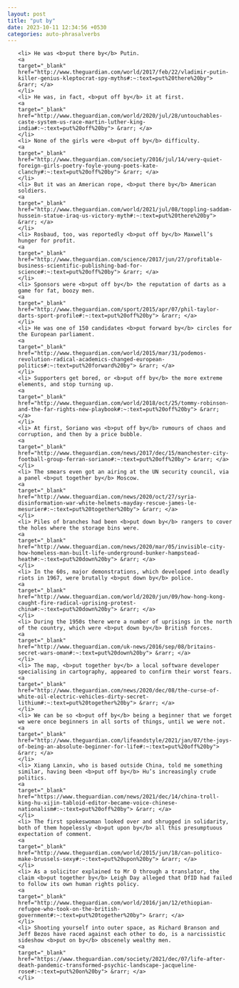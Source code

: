```yaml
---
layout: post
title: "put by"
date: 2023-10-11 12:34:56 +0530
categories: auto-phrasalverbs
---
```

<ol>

    <li> He was <b>put there by</b> Putin.
    <a 
    target="_blank" 
    href="http://www.theguardian.com/world/2017/feb/22/vladimir-putin-killer-genius-kleptocrat-spy-myths#:~:text=put%20there%20by"> &rarr; </a>
    </li>
    <li> He was, in fact, <b>put off by</b> it at first.
    <a 
    target="_blank" 
    href="http://www.theguardian.com/world/2020/jul/28/untouchables-caste-system-us-race-martin-luther-king-india#:~:text=put%20off%20by"> &rarr; </a>
    </li>
    <li> None of the girls were <b>put off by</b> difficulty.
    <a 
    target="_blank" 
    href="http://www.theguardian.com/society/2016/jul/14/very-quiet-foreign-girls-poetry-foyle-young-poets-kate-clanchy#:~:text=put%20off%20by"> &rarr; </a>
    </li>
    <li> But it was an American rope, <b>put there by</b> American soldiers.
    <a 
    target="_blank" 
    href="http://www.theguardian.com/world/2021/jul/08/toppling-saddam-hussein-statue-iraq-us-victory-myth#:~:text=put%20there%20by"> &rarr; </a>
    </li>
    <li> Rosbaud, too, was reportedly <b>put off by</b> Maxwell’s hunger for profit.
    <a 
    target="_blank" 
    href="http://www.theguardian.com/science/2017/jun/27/profitable-business-scientific-publishing-bad-for-science#:~:text=put%20off%20by"> &rarr; </a>
    </li>
    <li> Sponsors were <b>put off by</b> the reputation of darts as a game for fat, boozy men.
    <a 
    target="_blank" 
    href="http://www.theguardian.com/sport/2015/apr/07/phil-taylor-darts-sport-profile#:~:text=put%20off%20by"> &rarr; </a>
    </li>
    <li> He was one of 150 candidates <b>put forward by</b> circles for the European parliament.
    <a 
    target="_blank" 
    href="http://www.theguardian.com/world/2015/mar/31/podemos-revolution-radical-academics-changed-european-politics#:~:text=put%20forward%20by"> &rarr; </a>
    </li>
    <li> Supporters get bored, or <b>put off by</b> the more extreme elements, and stop turning up.
    <a 
    target="_blank" 
    href="http://www.theguardian.com/world/2018/oct/25/tommy-robinson-and-the-far-rights-new-playbook#:~:text=put%20off%20by"> &rarr; </a>
    </li>
    <li> At first, Soriano was <b>put off by</b> rumours of chaos and corruption, and then by a price bubble.
    <a 
    target="_blank" 
    href="http://www.theguardian.com/news/2017/dec/15/manchester-city-football-group-ferran-soriano#:~:text=put%20off%20by"> &rarr; </a>
    </li>
    <li> The smears even got an airing at the UN security council, via a panel <b>put together by</b> Moscow.
    <a 
    target="_blank" 
    href="http://www.theguardian.com/news/2020/oct/27/syria-disinformation-war-white-helmets-mayday-rescue-james-le-mesurier#:~:text=put%20together%20by"> &rarr; </a>
    </li>
    <li> Piles of branches had been <b>put down by</b> rangers to cover the holes where the storage bins were.
    <a 
    target="_blank" 
    href="http://www.theguardian.com/news/2020/mar/05/invisible-city-how-homeless-man-built-life-underground-bunker-hampstead-heath#:~:text=put%20down%20by"> &rarr; </a>
    </li>
    <li> In the 60s, major demonstrations, which developed into deadly riots in 1967, were brutally <b>put down by</b> police.
    <a 
    target="_blank" 
    href="http://www.theguardian.com/world/2020/jun/09/how-hong-kong-caught-fire-radical-uprising-protest-china#:~:text=put%20down%20by"> &rarr; </a>
    </li>
    <li> During the 1950s there were a number of uprisings in the north of the country, which were <b>put down by</b> British forces.
    <a 
    target="_blank" 
    href="http://www.theguardian.com/uk-news/2016/sep/08/britains-secret-wars-oman#:~:text=put%20down%20by"> &rarr; </a>
    </li>
    <li> The map, <b>put together by</b> a local software developer specialising in cartography, appeared to confirm their worst fears.
    <a 
    target="_blank" 
    href="http://www.theguardian.com/news/2020/dec/08/the-curse-of-white-oil-electric-vehicles-dirty-secret-lithium#:~:text=put%20together%20by"> &rarr; </a>
    </li>
    <li> We can be so <b>put off by</b> being a beginner that we forget we were once beginners in all sorts of things, until we were not.
    <a 
    target="_blank" 
    href="http://www.theguardian.com/lifeandstyle/2021/jan/07/the-joys-of-being-an-absolute-beginner-for-life#:~:text=put%20off%20by"> &rarr; </a>
    </li>
    <li> Xiang Lanxin, who is based outside China, told me something similar, having been <b>put off by</b> Hu’s increasingly crude politics.
    <a 
    target="_blank" 
    href="https://www.theguardian.com/news/2021/dec/14/china-troll-king-hu-xijin-tabloid-editor-became-voice-chinese-nationalism#:~:text=put%20off%20by"> &rarr; </a>
    </li>
    <li> The first spokeswoman looked over and shrugged in solidarity, both of them hopelessly <b>put upon by</b> all this presumptuous expectation of comment.
    <a 
    target="_blank" 
    href="http://www.theguardian.com/world/2015/jun/18/can-politico-make-brussels-sexy#:~:text=put%20upon%20by"> &rarr; </a>
    </li>
    <li> As a solicitor explained to Mr O through a translator, the claim <b>put together by</b> Leigh Day alleged that DfID had failed to follow its own human rights policy.
    <a 
    target="_blank" 
    href="http://www.theguardian.com/world/2016/jan/12/ethiopian-refugee-who-took-on-the-british-government#:~:text=put%20together%20by"> &rarr; </a>
    </li>
    <li> Shooting yourself into outer space, as Richard Branson and Jeff Bezos have raced against each other to do, is a narcissistic sideshow <b>put on by</b> obscenely wealthy men.
    <a 
    target="_blank" 
    href="https://www.theguardian.com/society/2021/dec/07/life-after-death-pandemic-transformed-psychic-landscape-jacqueline-rose#:~:text=put%20on%20by"> &rarr; </a>
    </li>